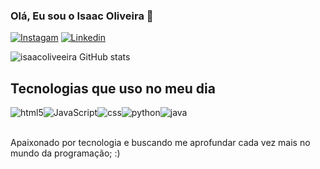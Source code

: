 ### Olá, Eu sou o Isaac Oliveira 👋

[![Instagam](https://img.shields.io/badge/Instagram-E4405F?style=for-the-badge&logo=instagram&logoColor=white)](https://www.instagram.com/isaac.oliveeira)
[![Linkedin](https://img.shields.io/badge/LinkedIn-0077B5?style=for-the-badge&logo=linkedin&logoColor=white)](https://linkedin.com/isaac-oliveira-1557612b6)


![isaacoliveeira GitHub stats](https://github-readme-stats.vercel.app/api?username=isaacoliveeira&show_icons=true&theme=dark)

##  Tecnologias que uso no meu dia
<div>
    <img align="center" alt="html5" src="https://img.shields.io/badge/HTML5-E34F26?style=for-the-badge&logo=html5&logoColor=white"/><img align="center" alt="JavaScript" src="https://img.shields.io/badge/JavaScript-323330?style=for-the-badge&logo=javascript&logoColor=F7DF1E"/><img align="center" alt="css" src="https://img.shields.io/badge/CSS3-1572B6?style=for-the-badge&logo=css3&logoColor=white"/><img align="center" alt="python" src="https://img.shields.io/badge/Python-14354C?style=for-the-badge&logo=python&logoColor=white"/><img align="center" alt="java" src="https://img.shields.io/badge/Java-ED8B00?style=for-the-badge&logo=openjdk&logoColor=white"/>
</div><br/>

Apaixonado por tecnologia e buscando me aprofundar cada vez mais no mundo da programação; :)
